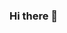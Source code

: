### Hi there 👋

<!--
**navirgino/navirgino** is a ✨ _special_ ✨ repository because its `README.md` (this file) appears on your GitHub profile.

Here are some ideas to get you started:

- 🔭 I’m currently working on becoming a rad software developer
- 🌱 I’m currently learning Angular and Ruby on Rails
- 🤔 I’m looking for help with software architecture
- 💬 Ask me about how to tie in your passions with coding!
- 📫 How to reach me: nicovirgino@gmail.com
- 😄 Pronouns: he, him, his
- ⚡ Fun fact: I hoard cards... Magic the Gathering, Pokemon, Yu-Gi-Oh!, Basketball. It's a problem.
-->
